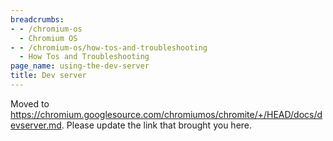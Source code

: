 ```yaml
---
breadcrumbs:
- - /chromium-os
  - Chromium OS
- - /chromium-os/how-tos-and-troubleshooting
  - How Tos and Troubleshooting
page_name: using-the-dev-server
title: Dev server
---
```


Moved to
<https://chromium.googlesource.com/chromiumos/chromite/+/HEAD/docs/devserver.md>.
Please update the link that brought you here.
